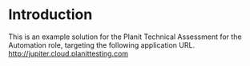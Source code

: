 # Introduction

This is an example solution for the Planit Technical Assessment for the Automation role, targeting the following application URL.
http://jupiter.cloud.planittesting.com
